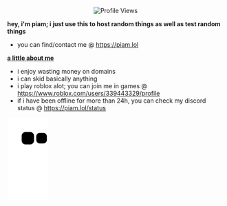  <p align="center"> <img src="https://komarev.com/ghpvc/?username=peeyum" alt="Profile Views" /> </p>  


  **hey, i'm piam; i just use this to host random things as well as test random things**
  - you can find/contact me @ https://piam.lol

**<ins>a little about me </ins>**
- i enjoy wasting money on domains
- i can skid basically anything
- i play roblox alot; you can join me in games @ https://www.roblox.com/users/339443329/profile
- if i have been offline for more than 24h, you can check my discord status @ https://piam.lol/status

<a href="https://discord.com/users/610140494697332766" target="_blank"><img src="https://github.com/AstraaDev/AstraaDev/blob/output/github-contribution-grid-snake.svg" alt="snake"></a>
